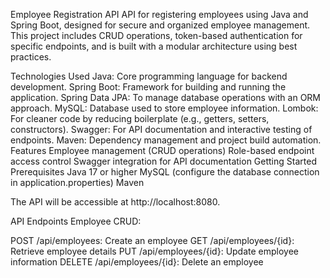 Employee Registration API
API for registering employees using Java and Spring Boot, designed for secure and organized employee management. This project includes CRUD operations, token-based authentication for specific endpoints, and is built with a modular architecture using best practices.

Technologies Used
Java: Core programming language for backend development.
Spring Boot: Framework for building and running the application.
Spring Data JPA: To manage database operations with an ORM approach.
MySQL: Database used to store employee information.
Lombok: For cleaner code by reducing boilerplate (e.g., getters, setters, constructors).
Swagger: For API documentation and interactive testing of endpoints.
Maven: Dependency management and project build automation.
Features
Employee management (CRUD operations)
Role-based endpoint access control
Swagger integration for API documentation
Getting Started
Prerequisites
Java 17 or higher
MySQL (configure the database connection in application.properties)
Maven


The API will be accessible at http://localhost:8080.


API Endpoints
Employee CRUD:

POST /api/employees: Create an employee
GET /api/employees/{id}: Retrieve employee details
PUT /api/employees/{id}: Update employee information
DELETE /api/employees/{id}: Delete an employee
